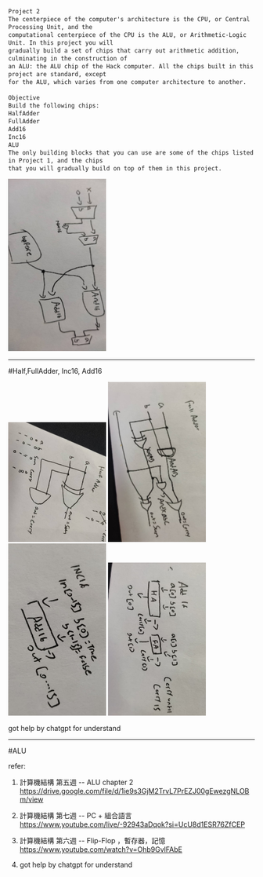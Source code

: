 ```
Project 2
The centerpiece of the computer's architecture is the CPU, or Central Processing Unit, and the
computational centerpiece of the CPU is the ALU, or Arithmetic-Logic Unit. In this project you will
gradually build a set of chips that carry out arithmetic addition, culminating in the construction of
an ALU: the ALU chip of the Hack computer. All the chips built in this project are standard, except
for the ALU, which varies from one computer architecture to another.

Objective
Build the following chips:
HalfAdder
FullAdder
Add16
Inc16
ALU
The only building blocks that you can use are some of the chips listed in Project 1, and the chips
that you will gradually build on top of them in this project.
```

<img src="images/image7.png" width="200">

----

#Half,FullAdder, Inc16, Add16

<img src="images/1.png" width="200">
<img src="images/2.png" width="200">
<img src="images/3.png" width="200">
<img src="images/4.png" width="200">

got help by chatgpt for understand

-----

#ALU

refer:

1. 計算機結構 第五週 -- ALU
chapter 2 
https://drive.google.com/file/d/1ie9s3GjM2TrvL7PrEZJ00gEwezgNLOBm/view

2. 計算機結構 第七週 -- PC + 組合語言
https://www.youtube.com/live/-92943aDqok?si=UcU8d1ESR76ZfCEP

3. 計算機結構 第六週 -- Flip-Flop ，暫存器，記憶
https://www.youtube.com/watch?v=Ohb9GvlFAbE

4. got help by chatgpt for understand
